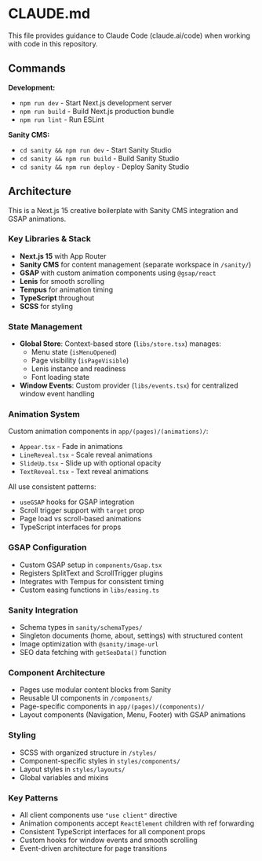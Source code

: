 # CLAUDE.md

This file provides guidance to Claude Code (claude.ai/code) when working with code in this repository.

## Commands

**Development:**
- `npm run dev` - Start Next.js development server
- `npm run build` - Build Next.js production bundle
- `npm run lint` - Run ESLint

**Sanity CMS:**
- `cd sanity && npm run dev` - Start Sanity Studio
- `cd sanity && npm run build` - Build Sanity Studio
- `cd sanity && npm run deploy` - Deploy Sanity Studio

## Architecture

This is a Next.js 15 creative boilerplate with Sanity CMS integration and GSAP animations.

### Key Libraries & Stack
- **Next.js 15** with App Router
- **Sanity CMS** for content management (separate workspace in `/sanity/`)
- **GSAP** with custom animation components using `@gsap/react`
- **Lenis** for smooth scrolling
- **Tempus** for animation timing
- **TypeScript** throughout
- **SCSS** for styling

### State Management
- **Global Store**: Context-based store (`libs/store.tsx`) manages:
  - Menu state (`isMenuOpened`)
  - Page visibility (`isPageVisible`) 
  - Lenis instance and readiness
  - Font loading state
- **Window Events**: Custom provider (`libs/events.tsx`) for centralized window event handling

### Animation System
Custom animation components in `app/(pages)/(animations)/`:
- `Appear.tsx` - Fade in animations
- `LineReveal.tsx` - Scale reveal animations
- `SlideUp.tsx` - Slide up with optional opacity
- `TextReveal.tsx` - Text reveal animations

All use consistent patterns:
- `useGSAP` hooks for GSAP integration
- Scroll trigger support with `target` prop
- Page load vs scroll-based animations
- TypeScript interfaces for props

### GSAP Configuration
- Custom GSAP setup in `components/Gsap.tsx` 
- Registers SplitText and ScrollTrigger plugins
- Integrates with Tempus for consistent timing
- Custom easing functions in `libs/easing.ts`

### Sanity Integration
- Schema types in `sanity/schemaTypes/`
- Singleton documents (home, about, settings) with structured content
- Image optimization with `@sanity/image-url`
- SEO data fetching with `getSeoData()` function

### Component Architecture
- Pages use modular content blocks from Sanity
- Reusable UI components in `/components/`
- Page-specific components in `app/(pages)/(components)/`
- Layout components (Navigation, Menu, Footer) with GSAP animations

### Styling
- SCSS with organized structure in `/styles/`
- Component-specific styles in `styles/components/`
- Layout styles in `styles/layouts/`
- Global variables and mixins

### Key Patterns
- All client components use `"use client"` directive
- Animation components accept `ReactElement` children with ref forwarding
- Consistent TypeScript interfaces for all component props
- Custom hooks for window events and smooth scrolling
- Event-driven architecture for page transitions